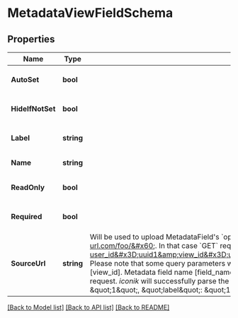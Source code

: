 # MetadataViewFieldSchema

## Properties
Name | Type | Description | Notes
------------ | ------------- | ------------- | -------------
**AutoSet** | **bool** |  | [optional] [default to null]
**HideIfNotSet** | **bool** |  | [optional] [default to null]
**Label** | **string** |  | [optional] [default to null]
**Name** | **string** |  | [default to null]
**ReadOnly** | **bool** |  | [optional] [default to null]
**Required** | **bool** |  | [optional] [default to null]
**SourceUrl** | **string** | Will be used to upload MetadataField&#39;s &#x60;options&#x60;. Cannot be set or used as long as &#x60;options&#x60; are set.  **Example**: The value is &#x60;https://external-url.com/foo/&#x60;. In that case &#x60;GET&#x60; request will be sent to &#x60;https://external-url.com/foo/?user_id&#x3D;uuid1&amp;view_id&#x3D;uuid1&amp;field_name&#x3D;bar&amp;view_name&#x3D;user_view&amp;system_domain_id&#x3D;uuid1&#x60;. Please note that some query parameters were added by *iconik* to get values that were predefined in your system for each user [user_id] and view [view_id]. Metadata field name [field_name], view&#39;s name [view_name] and system domain identifier [system_domain_id] will be also passed in each request. *iconik* will successfully parse the response from that URL if it will be sent in JSON formatted string: &#x60;{\&quot;bar\&quot;: [{\&quot;value\&quot;: \&quot;1\&quot;, \&quot;label\&quot;: \&quot;1st\&quot;}, {\&quot;value\&quot;: \&quot;2\&quot;, \&quot;label\&quot;: \&quot;2nd\&quot;}]}&#x60; | [optional] [default to null]

[[Back to Model list]](../README.md#documentation-for-models) [[Back to API list]](../README.md#documentation-for-api-endpoints) [[Back to README]](../README.md)


